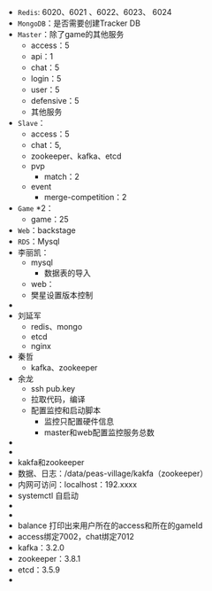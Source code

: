 - `Redis`:  6020、6021 、6022、6023、 6024
- `MongoDB`：是否需要创建Tracker DB
- `Master`：除了game的其他服务
	- access：5
	- api：1
	- chat：5
	- login：5
	- user：5
	- defensive：5
	- 其他服务
- `Slave`：
	- access：5
	- chat：5,
	- zookeeper、kafka、etcd
	- pvp
		- match：2
	- event
		- merge-competition：2
- `Game` *2：
	- game：25
- `Web`：backstage
- `RDS`：Mysql
- 李丽凯：
	- mysql
		- 数据表的导入
	- web：
	- 樊星设置版本控制
-
- 刘延军
	- redis、mongo
	- etcd
	- nginx
- 秦哲
	- kafka、zookeeper
- 余龙
	- ssh pub.key
	- 拉取代码，编译
	- 配置监控和启动脚本
		- 监控只配置硬件信息
		- master和web配置监控服务总数
-
-
- kakfa和zookeeper
- 数据、日志：/data/peas-village/kakfa（zookeeper）
- 内网可访问：localhost：192.xxxx
- systemctl 自启动
-
-
- balance 打印出来用户所在的access和所在的gameId
- access绑定7002，chat绑定7012
- kafka：3.2.0
- zookeeper：3.8.1
- etcd：3.5.9
-